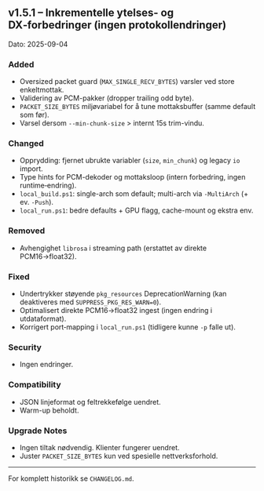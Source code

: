 ## v1.5.1 – Inkrementelle ytelses- og DX‑forbedringer (ingen protokollendringer)

Dato: 2025-09-04

### Added

- Oversized packet guard (`MAX_SINGLE_RECV_BYTES`) varsler ved store enkeltmottak.
- Validering av PCM-pakker (dropper trailing odd byte).
- `PACKET_SIZE_BYTES` miljøvariabel for å tune mottaksbuffer (samme default som før).
- Varsel dersom `--min-chunk-size` > internt 15s trim-vindu.

### Changed

- Opprydding: fjernet ubrukte variabler (`size`, `min_chunk`) og legacy `io` import.
- Type hints for PCM-dekoder og mottaksloop (intern forbedring, ingen runtime‑endring).
- `local_build.ps1`: single-arch som default; multi-arch via `-MultiArch` (+ ev. `-Push`).
- `local_run.ps1`: bedre defaults + GPU flagg, cache-mount og ekstra env.

### Removed

- Avhengighet `librosa` i streaming path (erstattet av direkte PCM16→float32).

### Fixed

- Undertrykker støyende `pkg_resources` DeprecationWarning (kan deaktiveres med `SUPPRESS_PKG_RES_WARN=0`).
- Optimalisert direkte PCM16→float32 ingest (ingen endring i utdataformat).
- Korrigert port‑mapping i `local_run.ps1` (tidligere kunne `-p` falle ut).

### Security

- Ingen endringer.

### Compatibility

- JSON linjeformat og feltrekkefølge uendret.
- Warm-up beholdt.

### Upgrade Notes

- Ingen tiltak nødvendig. Klienter fungerer uendret.
- Juster `PACKET_SIZE_BYTES` kun ved spesielle nettverksforhold.

---

For komplett historikk se `CHANGELOG.md`.
